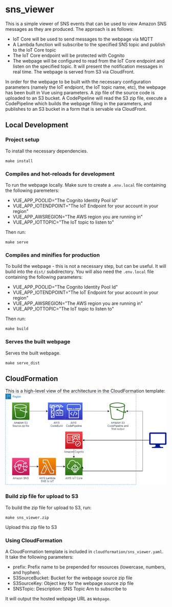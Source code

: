# sns_viewer
This is a simple viewer of SNS events that can be used to view Amazon SNS
messages as they are produced. The approach is as follows:
- IoT Core will be used to send messages to the webpage via MQTT
- A Lambda function will subscribe to the specified SNS topic and publish to the IoT Core topic
- The IoT Core endpoint will be protected with Cognito
- The webpage will be configured to read from the IoT Core endpoint and listen on the specified topic. It will present the notification messages in real time. The webpage is served from S3 via CloudFront.

In order for the webpage to be built with the necessary configuration parameters
(namely the IoT endpiont, the IoT topic name, etc), the webpage has been built in
Vue using parameters. A zip file of the source code is uploaded to an S3 bucket.
A CodePipeline will read the S3 zip file, execute a CodePipeline which builds the
webpage filling in the parameters, and publishes to an S3 bucket in a form that is
servable via CloudFront.

## Local Development
### Project setup
To install the necessary dependencies.
```
make install
```

### Compiles and hot-reloads for development
To run the webpage locally. Make sure to create a `.env.local` file containing
the following paremeters:
- VUE_APP_POOLID="The Cognito Identity Pool Id"
- VUE_APP_IOTENDPOINT="The IoT Endpoint for your account in your region"
- VUE_APP_AWSREGION="The AWS region you are running in"
- VUE_APP_IOTTOPIC="The IoT topic to listen to"

Then run:
```
make serve
```

### Compiles and minifies for production
To build the webpage - this is not a necessary step, but can be useful. It will
build into the `dist/` subdirectory. You will also need the `.env.local` file
containing the following parameters:
- VUE_APP_POOLID="The Cognito Identity Pool Id"
- VUE_APP_IOTENDPOINT="The IoT Endpoint for your account in your region"
- VUE_APP_AWSREGION="The AWS region you are running in"
- VUE_APP_IOTTOPIC="The IoT topic to listen to"

Then run:
```
make build
```

### Serves the built webpage
Serves the built webpage.
```
make serve_dist
```

## CloudFormation
This is a high-level view of the architecture in the CloudFormation template:
![High Level Architecture Diagram](ArchitectureDiagram.png)

### Build zip file for upload to S3
To build the zip file for upload to S3, run:
```
make sns_viewer.zip
```

Upload this zip file to S3

### Using CloudFormation
A CloudFormation template is included in `cloudformation/sns_viewer.yaml`. It
take the following parameters:
- prefix: Prefix name to be prepended for resources (lowercase, numbers, and hyphen).
- S3SourceBucket: Bucket for the webpage source zip file
- S3SourceKey: Object key for the webpage source zip file
- SNSTopic: Description: SNS Topic Arn to subscribe to

It will output the hosted webpage URL as `Webpage`.
